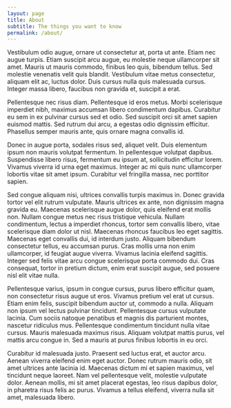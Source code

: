 ```yaml
---
layout: page
title: About
subtitle: The things you want to know
permalink: /about/
---
```

Vestibulum odio augue, ornare ut consectetur at, porta ut ante. Etiam nec augue turpis. Etiam suscipit arcu augue, eu molestie neque ullamcorper sit amet. Mauris ut mauris commodo, finibus leo quis, bibendum tellus. Sed molestie venenatis velit quis blandit. Vestibulum vitae metus consectetur, aliquam elit ac, luctus dolor. Duis cursus nulla quis malesuada cursus. Integer massa libero, faucibus non gravida et, suscipit a erat.

Pellentesque nec risus diam. Pellentesque id eros metus. Morbi scelerisque imperdiet nibh, maximus accumsan libero condimentum dapibus. Curabitur eu sem in ex pulvinar cursus sed et odio. Sed suscipit orci sit amet sapien euismod mattis. Sed rutrum dui arcu, a egestas odio dignissim efficitur. Phasellus semper mauris ante, quis ornare magna convallis id.

Donec in augue porta, sodales risus sed, aliquet velit. Duis elementum ipsum non mauris volutpat fermentum. In pellentesque volutpat dapibus. Suspendisse libero risus, fermentum eu ipsum at, sollicitudin efficitur lorem. Vivamus viverra id urna eget maximus. Integer ac mi quis nunc ullamcorper lobortis vitae sit amet ipsum. Curabitur vel fringilla massa, nec porttitor sapien.

Sed congue aliquam nisi, ultrices convallis turpis maximus in. Donec gravida tortor vel elit rutrum vulputate. Mauris ultrices ex ante, non dignissim magna gravida eu. Maecenas scelerisque augue dolor, quis eleifend erat mollis non. Nullam congue metus nec risus tristique vehicula. Nullam condimentum, lectus a imperdiet rhoncus, tortor sem convallis libero, vitae scelerisque diam dolor ut nisl. Maecenas rhoncus faucibus leo eget sagittis. Maecenas eget convallis dui, id interdum justo. Aliquam bibendum consectetur tellus, eu accumsan purus. Cras mollis urna non enim ullamcorper, id feugiat augue viverra. Vivamus lacinia eleifend sagittis. Integer sed felis vitae arcu congue scelerisque porta commodo dui. Cras consequat, tortor in pretium dictum, enim erat suscipit augue, sed posuere nisl elit vitae nulla.

Pellentesque varius, ipsum in congue cursus, purus libero efficitur quam, non consectetur risus augue ut eros. Vivamus pretium vel erat ut cursus. Etiam enim felis, suscipit bibendum auctor ut, commodo a nulla. Aliquam non ipsum vel lectus pulvinar tincidunt. Pellentesque cursus vulputate lacinia. Cum sociis natoque penatibus et magnis dis parturient montes, nascetur ridiculus mus. Pellentesque condimentum tincidunt nulla vitae cursus. Mauris malesuada maximus risus. Aliquam volutpat mattis purus, vel mattis arcu congue in. Sed a mauris at purus finibus lobortis in eu orci.

Curabitur id malesuada justo. Praesent sed luctus erat, et auctor arcu. Aenean viverra eleifend enim eget auctor. Donec rutrum mauris odio, sit amet ultrices ante lacinia id. Maecenas dictum mi et sapien maximus, vel tincidunt neque laoreet. Nam vel pellentesque velit, molestie vulputate dolor. Aenean mollis, mi sit amet placerat egestas, leo risus dapibus dolor, in pharetra risus felis ac purus. Vivamus a tellus eleifend, viverra nulla sit amet, malesuada libero.


